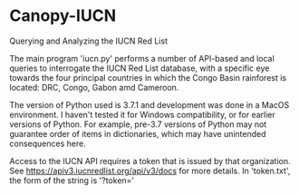 # Canopy-IUCN

Querying and Analyzing the IUCN Red List

The main program 'iucn.py' performs a number of API-based and local queries to interrogate the IUCN Red List database, with a specific eye towards the four principal countries in which the Congo Basin rainforest is located: DRC, Congo, Gabon amd Cameroon.

The version of Python used is 3.7.1 and development was done in a MacOS environment. I haven't tested it for Windows compatibility, or for earlier versions of Python. For example, pre-3.7 versions of Python may not guarantee order of items in dictionaries, which may have unintended consequences here. 

Access to the IUCN API requires a token that is issued by that organization. See https://apiv3.iucnredlist.org/api/v3/docs for more details. In 'token.txt', the form of the string is '?token=<token>'
